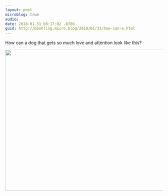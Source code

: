 ```yaml
---
layout: post
microblog: true
audio: 
date: 2018-01-31 08:17:02 -0700
guid: http://bbohling.micro.blog/2018/01/31/how-can-a.html
---
```

How can a dog that gets so much love and attention look like this? 

<img src="http://micro.brandonbohling.com/uploads/2018/7b801389f3.jpg" width="600" height="450" />
